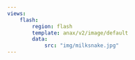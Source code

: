 ```yaml
---
views:
    flash:
        region: flash
        template: anax/v2/image/default
        data:
            src: "img/milksnake.jpg"
---
```

